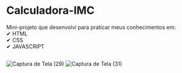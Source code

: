 # Calculadora-IMC
Mini-projeto que desenvolvi para praticar meus conhecimentos em:<br>
✔ HTML <br>
✔ CSS <br>
✔ JAVASCRIPT <br>
##
![Captura de Tela (29)](https://user-images.githubusercontent.com/88805398/159487642-272b6078-08b6-4054-866e-0385f78628c7.png)
![Captura de Tela (31)](https://user-images.githubusercontent.com/88805398/159487653-fac84b05-5d3f-40f7-9091-083fe153ce4c.png)
